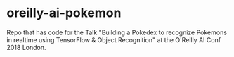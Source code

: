 # oreilly-ai-pokemon
Repo that has code for the Talk "Building a Pokedex to recognize Pokemons in realtime using TensorFlow &amp; Object Recognition" at the O'Reilly AI Conf 2018 London.
